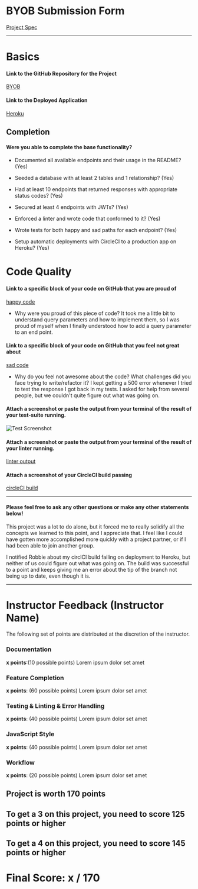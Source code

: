 # BYOB Submission Form

[Project Spec](http://frontend.turing.io/projects/build-your-own-backend.html)

------

# Basics

#### Link to the GitHub Repository for the Project
[BYOB](https://github.com/lcaroselli/Poke150-api)

#### Link to the Deployed Application
[Heroku](https://poke150-api.herokuapp.com/)


## Completion

#### Were you able to complete the base functionality?

* Documented all available endpoints and their usage in the README?
(Yes)

* Seeded a database with at least 2 tables and 1 relationship?
(Yes)

* Had at least 10 endpoints that returned responses with appropriate status codes?
(Yes)

* Secured at least 4 endpoints with JWTs?
(Yes)

* Enforced a linter and wrote code that conformed to it?
(Yes)

* Wrote tests for both happy and sad paths for each endpoint?
(Yes)

* Setup automatic deployments with CircleCI to a production app on Heroku?
(Yes)

# Code Quality

#### Link to a specific block of your code on GitHub that you are proud of
[happy code](https://github.com/lcaroselli/Poke150-api/blob/master/server.js#L67)

* Why were you proud of this piece of code?
It took me a little bit to understand query parameters and how to implement them, so I was proud of myself when I finally understood how to add a query parameter to an end point. 

#### Link to a specific block of your code on GitHub that you feel not great about
[sad code](https://github.com/lcaroselli/Poke150-api/blob/master/test/routes.spec.js#L192)

* Why do you feel not awesome about the code? What challenges did you face trying to write/refactor it?
I kept getting a 500 error whenever I tried to test the response I got back in my tests. I asked for help from several people, but we couldn't quite figure out what was going on.

#### Attach a screenshot or paste the output from your terminal of the result of your test-suite running.

![Test Screenshot](/assets/test.png?raw=true "Test Screenshot")

#### Attach a screenshot or paste the output from your terminal of the result of your linter running.

[linter output]()

#### Attach a screenshot of your CircleCI build passing

[circleCI build]()

-----

#### Please feel free to ask any other questions or make any other statements below!

This project was a lot to do alone, but it forced me to really solidify all the concepts we learned to this point, and I appreciate that. I feel like I could have gotten more accomplished more quickly with a project partner, or if I had been able to join another group.

I notified Robbie about my circlCI build failing on deployment to Heroku, but neither of us could figure out what was going on. The build was successful to a point and keeps giving me an error about the tip of the branch not being up to date, even though it is. 

-----


# Instructor Feedback (Instructor Name)

The following set of points are distributed at the discretion of the instructor.

### Documentation

**x points**:(10 possible points) Lorem ipsum dolor set amet

### Feature Completion

**x points**: (60 possible points) Lorem ipsum dolor set amet

### Testing & Linting & Error Handling

**x points**: (40 possible points) Lorem ipsum dolor set amet

### JavaScript Style

**x points**: (40 possible points) Lorem ipsum dolor set amet

### Workflow

**x points**: (20 possible points) Lorem ipsum dolor set amet

## Project is worth 170 points

## To get a 3 on this project, you need to score 125 points or higher
## To get a 4 on this project, you need to score 145 points or higher

# Final Score: x / 170
